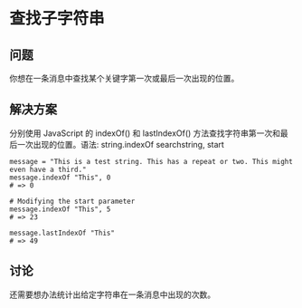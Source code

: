 # 查找子字符串

## 问题

你想在一条消息中查找某个关键字第一次或最后一次出现的位置。

## 解决方案

分别使用 JavaScript 的 indexOf() 和 lastIndexOf() 方法查找字符串第一次和最后一次出现的位置。语法: string.indexOf searchstring, start

```
message = "This is a test string. This has a repeat or two. This might even have a third."
message.indexOf "This", 0
# => 0

# Modifying the start parameter
message.indexOf "This", 5
# => 23

message.lastIndexOf "This"
# => 49
```

## 讨论

还需要想办法统计出给定字符串在一条消息中出现的次数。
